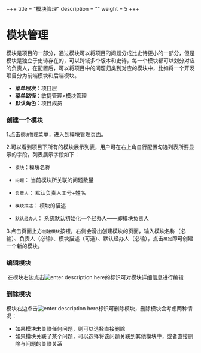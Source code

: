 ﻿+++
title = "模块管理"
description = ""
weight = 5
+++

# 模块管理

模块是项目的一部分，通过模块可以将项目的问题分成比史诗更小的一部分，但是模块是独立于史诗存在的，可以跨域多个版本和史诗，每一个模块都可以划分对应的负责人，在配置后，可以将项目中的问题归类到对应的模块中，比如将一个开发项目分为前端模块和后端模块。

- **菜单层次**：项目层
- **菜单路径**：敏捷管理>模块管理
- **默认角色**：项目成员

### 创建一个模块
1.点击`模块管理`菜单，进入到模块管理页面。

2.可以看到项目下所有的模块展示列表，用户可在右上角自行配置勾选列表所要显示的字段，列表展示字段如下：

- `模块`：模块名称

- `问题`： 当前模块所关联的问题数量

- `负责人`： 默认负责人工号+姓名

- `模块描述`： 模块的描述  

- `默认经办人`： 系统默认初始化一个经办人——即模块负责人

3.点击页面上方`创建模块`按钮，右侧会滑出创建模块的页面，输入模块名称（必输）、负责人（必输）、模块描述（可选）、默认经办人（必输），点击`确定`即可创建一个新的模块。

### 编辑模块
 在模块右边点击![enter description here](/docs/user-guide/agile/imge/image4.png "image4")的标识可对模块详细信息进行编辑

### 删除模块 
模块右边点击![enter description here](/docs/user-guide/agile/imge/image5.png "image5")标识可删除模块，删除模块会考虑两种情况：

- 如果模块未关联任何问题，则可以选择直接删除
- 如果模块关联了某个问题，可以选择将该问题关联到其他模块中，或者直接删除与问题的关联关系
